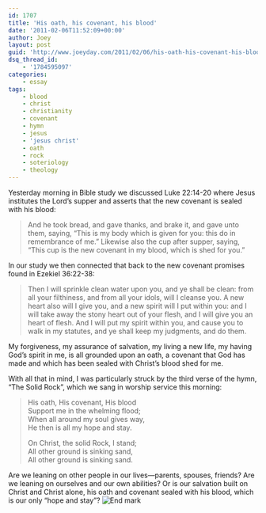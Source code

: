 ```yaml
---
id: 1707
title: 'His oath, his covenant, his blood'
date: '2011-02-06T11:52:09+00:00'
author: Joey
layout: post
guid: 'http://www.joeyday.com/2011/02/06/his-oath-his-covenant-his-blood'
dsq_thread_id:
    - '1784595097'
categories:
    - essay
tags:
    - blood
    - christ
    - christianity
    - covenant
    - hymn
    - jesus
    - 'jesus christ'
    - oath
    - rock
    - soteriology
    - theology
---
```


Yesterday morning in Bible study we discussed Luke 22:14-20 where Jesus institutes the Lord’s supper and asserts that the new covenant is sealed with his blood:

> And he took bread, and gave thanks, and brake it, and gave unto them, saying, “This is my body which is given for you: this do in remembrance of me.” Likewise also the cup after supper, saying, “This cup is the new covenant in my blood, which is shed for you.”

In our study we then connected that back to the new covenant promises found in Ezekiel 36:22-38:

> Then I will sprinkle clean water upon you, and ye shall be clean: from all your filthiness, and from all your idols, will I cleanse you. A new heart also will I give you, and a new spirit will I put within you: and I will take away the stony heart out of your flesh, and I will give you an heart of flesh. And I will put my spirit within you, and cause you to walk in my statutes, and ye shall keep my judgments, and do them.

My forgiveness, my assurance of salvation, my living a new life, my having God’s spirit in me, is all grounded upon an oath, a covenant that God has made and which has been sealed with Christ’s blood shed for me.

With all that in mind, I was particularly struck by the third verse of the hymn, “The Solid Rock”, which we sang in worship service this morning:

> His oath, His covenant, His blood  
> Support me in the whelming flood;  
> When all around my soul gives way,  
> He then is all my hope and stay.
> 
> On Christ, the solid Rock, I stand;  
> All other ground is sinking sand,  
> All other ground is sinking sand.

Are we leaning on other people in our lives—parents, spouses, friends? Are we leaning on ourselves and our own abilities? Or is our salvation built on Christ and Christ alone, his oath and covenant sealed with his blood, which is our only “hope and stay”? ![](http://joeyday.com/wp-content/uploads/2009/08/endmark.png "End mark")